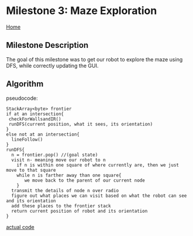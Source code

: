 # Milestone 3: Maze Exploration
[Home](https://ece3400team19.github.io/)

## Milestone Description
The goal of this milestone was to get our robot to explore the maze using DFS, while correctly updating the GUI. 

## Algorithm
pseudocode:
```
StackArray<byte> frontier
if at an intersection{
 checkForWallsandIR()
 runDFS(current position, what it sees, its orientation)
}
else not at an intersection{
  lineFollow()
}
runDFS{
  n = frontier.pop() //(goal state)
  visit n- meaning move our robot to n
    if n is within one square of where currently are, then we just move to that square
    while n is farther away than one square{
       we move back to the parent of our current node
    }
  transmit the details of node n over radio
  figure out what places we can visit based on what the robot can see and its orientation
  add these places to the frontier stack
  return current position of robot and its orientation
}

```
[actual code](https://github.com/ECE3400Team19/ECE3400Team19.github.io/blob/master/Milestone3/Final3400/Final3400.ino)

